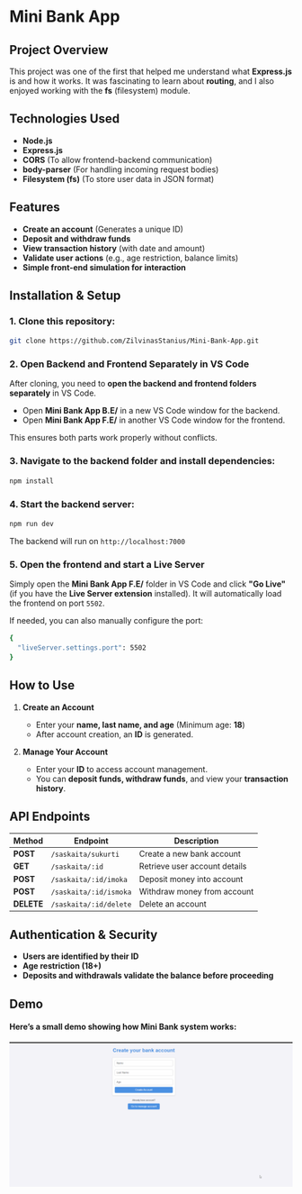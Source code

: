 # Mini Bank App

## Project Overview

This project was one of the first that helped me understand what **Express.js** is and how it works. It was fascinating to learn about **routing**, and I also enjoyed working with the **fs** (filesystem) module.

## Technologies Used

- **Node.js**
- **Express.js**
- **CORS** (To allow frontend-backend communication)
- **body-parser** (For handling incoming request bodies)
- **Filesystem (fs)** (To store user data in JSON format)

## Features

- **Create an account** (Generates a unique ID)
- **Deposit and withdraw funds**
- **View transaction history** (with date and amount)
- **Validate user actions** (e.g., age restriction, balance limits)
- **Simple front-end simulation for interaction**

## Installation & Setup

### 1. Clone this repository:

```sh
git clone https://github.com/ZilvinasStanius/Mini-Bank-App.git
```

### 2. Open Backend and Frontend Separately in VS Code

After cloning, you need to **open the backend and frontend folders separately** in VS Code.

- Open **Mini Bank App B.E/** in a new VS Code window for the backend.
- Open **Mini Bank App F.E/** in another VS Code window for the frontend.

This ensures both parts work properly without conflicts.

### 3. Navigate to the backend folder and install dependencies:

```sh
npm install
```

### 4. Start the backend server:

```sh
npm run dev
```

The backend will run on `http://localhost:7000`

### 5. Open the frontend and start a **Live Server**

Simply open the **Mini Bank App F.E/** folder in VS Code and click **"Go Live"** (if you have the **Live Server extension** installed). It will automatically load the frontend on port `5502`.

If needed, you can also manually configure the port:

```sh
{
  "liveServer.settings.port": 5502
}
```

## How to Use

1. **Create an Account**

   - Enter your **name, last name, and age** (Minimum age: **18**)
   - After account creation, an **ID** is generated.

2. **Manage Your Account**
   - Enter your **ID** to access account management.
   - You can **deposit funds, withdraw funds**, and view your **transaction history**.

## API Endpoints

| Method     | Endpoint               | Description                   |
| ---------- | ---------------------- | ----------------------------- |
| **POST**   | `/saskaita/sukurti`    | Create a new bank account     |
| **GET**    | `/saskaita/:id`        | Retrieve user account details |
| **POST**   | `/saskaita/:id/imoka`  | Deposit money into account    |
| **POST**   | `/saskaita/:id/ismoka` | Withdraw money from account   |
| **DELETE** | `/saskaita/:id/delete` | Delete an account             |

## Authentication & Security

- **Users are identified by their ID**
- **Age restriction (18+)**
- **Deposits and withdrawals validate the balance before proceeding**

## Demo

#### Here’s a small demo showing how Mini Bank system works:

![Demo GIF](/demo.gif)
